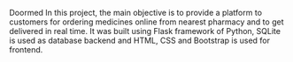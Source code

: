  D o o r m e d 
In this project, the main objective is to provide a platform to customers for ordering medicines online from nearest pharmacy and to get delivered in real time. It was built using Flask framework of Python, SQLite is used as database backend and HTML, CSS and Bootstrap is used for frontend.
